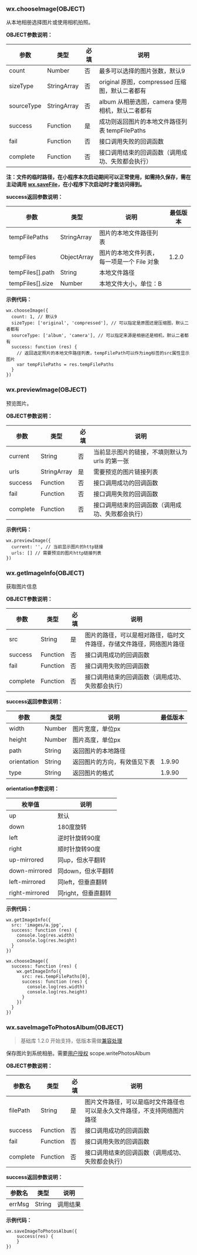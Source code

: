 <!-- https://mp.weixin.qq.com/debug/wxadoc/dev/api/media-picture.html -->

### wx.chooseImage(OBJECT)

从本地相册选择图片或使用相机拍照。

**OBJECT参数说明：**

  参数         |  类型          |  必填 |  说明                                
---------------|----------------|-------|--------------------------------------
  count        |  Number        |  否   |  最多可以选择的图片张数，默认9       
  sizeType     |  StringArray   |  否   |original 原图，compressed 压缩图，默认二者都有
  sourceType   |  StringArray   |  否   |album 从相册选图，camera 使用相机，默认二者都有
  success      |  Function      |  是   |成功则返回图片的本地文件路径列表 tempFilePaths
  fail         |  Function      |  否   |  接口调用失败的回调函数              
  complete     |  Function      |  否   |接口调用结束的回调函数（调用成功、失败都会执行）

**注：文件的临时路径，在小程序本次启动期间可以正常使用，如需持久保存，需在主动调用 [wx.saveFile](https://mp.weixin.qq.com/debug/wxadoc/dev/api/file.html)，在小程序下次启动时才能访问得到。**

**success返回参数说明：**

  参数               |  类型          |  说明                       | 最低版本 
---------------------|----------------|-----------------------------|----------
  tempFilePaths      |  StringArray   |  图片的本地文件路径列表     |          
  tempFiles          |  ObjectArray   |图片的本地文件列表，每一项是一个 File 对象|  1.2.0   
  tempFiles[].path   |  String        |  本地文件路径               |          
  tempFiles[].size   |  Number        |  本地文件大小，单位：B      |          

**示例代码：**

    wx.chooseImage({
      count: 1, // 默认9
      sizeType: ['original', 'compressed'], // 可以指定是原图还是压缩图，默认二者都有
      sourceType: ['album', 'camera'], // 可以指定来源是相册还是相机，默认二者都有
      success: function (res) {
        // 返回选定照片的本地文件路径列表，tempFilePath可以作为img标签的src属性显示图片
        var tempFilePaths = res.tempFilePaths
      }
    })
    

### wx.previewImage(OBJECT)

预览图片。

**OBJECT参数说明：**

  参数       |  类型          |  必填 |  说明                         
-------------|----------------|-------|-------------------------------
  current    |  String        |  否   |当前显示图片的链接，不填则默认为 urls 的第一张
  urls       |  StringArray   |  是   |  需要预览的图片链接列表       
  success    |  Function      |  否   |  接口调用成功的回调函数       
  fail       |  Function      |  否   |  接口调用失败的回调函数       
  complete   |  Function      |  否   |接口调用结束的回调函数（调用成功、失败都会执行）

**示例代码：**

    wx.previewImage({
      current: '', // 当前显示图片的http链接
      urls: [] // 需要预览的图片http链接列表
    })
    

### wx.getImageInfo(OBJECT)

获取图片信息

**OBJECT参数说明：**

  参数       |  类型       |  必填 |  说明                                 
-------------|-------------|-------|---------------------------------------
  src        |  String     |  是   |图片的路径，可以是相对路径，临时文件路径，存储文件路径，网络图片路径
  success    |  Function   |  否   |  接口调用成功的回调函数               
  fail       |  Function   |  否   |  接口调用失败的回调函数               
  complete   |  Function   |  否   |接口调用结束的回调函数（调用成功、失败都会执行）

**success返回参数说明：**

  参数          |  类型     |  说明             |  最低版本 
----------------|-----------|-------------------|-----------
  width         |  Number   |  图片宽度，单位px |           
  height        |  Number   |  图片高度，单位px |           
  path          |  String   | 返回图片的本地路径|           
  orientation   |  String   |返回图片的方向，有效值见下表|  1.9.90   
  type          |  String   |  返回图片的格式   |  1.9.90   

**orientation参数说明：**

  枚举值           |  说明           
-------------------|-----------------
  up               |  默认           
  down             |  180度旋转      
  left             |  逆时针旋转90度 
  right            |  顺时针旋转90度 
  up-mirrored      | 同up，但水平翻转
  down-mirrored    |同down，但水平翻转
  left-mirrored    |同left，但垂直翻转
  right-mirrored   |同right，但垂直翻转

**示例代码：**

    wx.getImageInfo({
      src: 'images/a.jpg',
      success: function (res) {
        console.log(res.width)
        console.log(res.height)
      }
    })
    
    wx.chooseImage({
      success: function (res) {
        wx.getImageInfo({
          src: res.tempFilePaths[0],
          success: function (res) {
            console.log(res.width)
            console.log(res.height)
          }
        })
      }
    })
    

### wx.saveImageToPhotosAlbum(OBJECT)

> 基础库 1.2.0 开始支持，低版本需做[兼容处理](https://mp.weixin.qq.com/debug/wxadoc/dev/framework/compatibility.html)

保存图片到系统相册。需要[用户授权](https://mp.weixin.qq.com/debug/wxadoc/dev/api/authorize-index.html) scope.writePhotosAlbum

**OBJECT参数说明：**

  参数名     |  类型       |  必填 |  说明                                   
-------------|-------------|-------|-----------------------------------------
  filePath   |  String     |  是   |图片文件路径，可以是临时文件路径也可以是永久文件路径，不支持网络图片路径
  success    |  Function   |  否   |  接口调用成功的回调函数                 
  fail       |  Function   |  否   |  接口调用失败的回调函数                 
  complete   |  Function   |  否   |接口调用结束的回调函数（调用成功、失败都会执行）

**success返回参数说明：**

  参数名   |  类型     |  说明   
-----------|-----------|---------
  errMsg   |  String   | 调用结果

**示例代码：**

    wx.saveImageToPhotosAlbum({
        success(res) {
        }
    })
